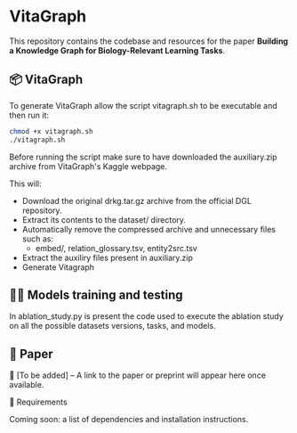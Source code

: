 # VitaGraph

This repository contains the codebase and resources for the paper **Building a Knowledge Graph for Biology-Relevant Learning Tasks**.

## 📦 VitaGraph

To generate VitaGraph allow the script vitagraph.sh to be executable and then run it:

   ```bash
   chmod +x vitagraph.sh
   ./vitagraph.sh
   ```

Before running the script make sure to have downloaded the auxiliary.zip archive from VitaGraph's Kaggle webpage.

This will:

- Download the original drkg.tar.gz archive from the official DGL repository.
- Extract its contents to the dataset/ directory.
- Automatically remove the compressed archive and unnecessary files such as:
  - embed/, relation_glossary.tsv, entity2src.tsv
- Extract the auxiliry files present in auxiliary.zip
- Generate Vitagraph

## 🏋️‍♀️ Models training and testing

In ablation_study.py is present the code used to execute the ablation study on all the possible datasets versions, tasks, and models.

## 📄 Paper

📌 [To be added] – A link to the paper or preprint will appear here once available.

🔧 Requirements

Coming soon: a list of dependencies and installation instructions.
